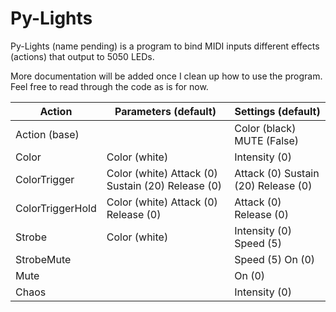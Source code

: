 # Py-Lights
Py-Lights (name pending) is a program to bind MIDI inputs different effects (actions) that output to 5050 LEDs.

More documentation will be added once I clean up how to use the program. Feel free to read through the code as is for now.



|Action          |Parameters (default)                                |Settings (default)                   |
|----------------|----------------------------------------------------|-------------------------------------|
|Action (base)   |                                                    |Color (black)  MUTE (False)          |
|Color           |Color (white)                                       |Intensity (0)                        |
|ColorTrigger    |Color (white)  Attack (0)  Sustain (20)  Release (0)|Attack (0)  Sustain (20)  Release (0)|
|ColorTriggerHold|Color (white)  Attack (0)   Release (0)             |Attack (0)  Release (0)              |
|Strobe          |Color (white)                                       |Intensity (0)  Speed (5)             |
|StrobeMute      |                                                    |Speed (5)  On (0)                    |
|Mute            |                                                    |On (0)                               |
|Chaos           |                                                    |Intensity (0)                        |
